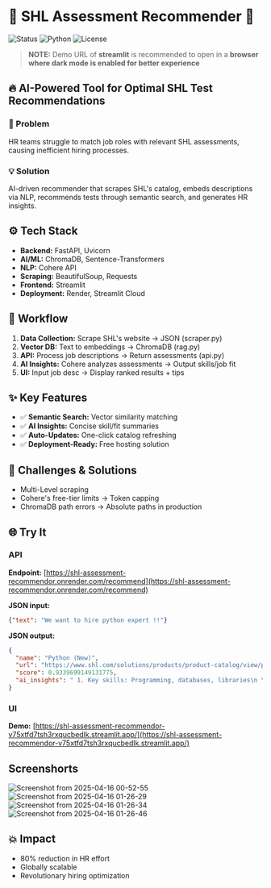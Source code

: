 # 🚀 SHL Assessment Recommender 🚀

![Status](https://img.shields.io/badge/status-operational-brightgreen)
![Python](https://img.shields.io/badge/python-3.9+-blue)
![License](https://img.shields.io/badge/license-MIT-green)

> **NOTE:** Demo URL of **streamlit** is recommended to open in a **browser where dark mode is enabled for better experience**

## 🔥 AI-Powered Tool for Optimal SHL Test Recommendations

### 💢 Problem
HR teams struggle to match job roles with relevant SHL assessments, causing inefficient hiring processes.

### 💡 Solution
AI-driven recommender that scrapes SHL's catalog, embeds descriptions via NLP, recommends tests through semantic search, and generates HR insights.

## ⚙️ Tech Stack

* **Backend:** FastAPI, Uvicorn
* **AI/ML:** ChromaDB, Sentence-Transformers
* **NLP:** Cohere API
* **Scraping:** BeautifulSoup, Requests
* **Frontend:** Streamlit
* **Deployment:** Render, Streamlit Cloud

## 🔄 Workflow

1. **Data Collection:** Scrape SHL's website → JSON (scraper.py)
2. **Vector DB:** Text to embeddings → ChromaDB (rag.py)
3. **API:** Process job descriptions → Return assessments (api.py)
4. **AI Insights:** Cohere analyzes assessments → Output skills/job fit
5. **UI:** Input job desc → Display ranked results + tips

## ✨ Key Features

- ✅ **Semantic Search:** Vector similarity matching
- ✅ **AI Insights:** Concise skill/fit summaries
- ✅ **Auto-Updates:** One-click catalog refreshing
- ✅ **Deployment-Ready:** Free hosting solution

## 🧠 Challenges & Solutions

* Multi-Level scraping
* Cohere's free-tier limits → Token capping
* ChromaDB path errors → Absolute paths in production

## 🌐 Try It

### API
**Endpoint:** [https://shl-assessment-recommendor.onrender.com/recommend](https://shl-assessment-recommendor.onrender.com/recommend)

**JSON input:**
```json
{"text": "We want to hire python expert !!"}
```

**JSON output:**
```json
{
  "name": "Python (New)",
  "url": "https://www.shl.com/solutions/products/product-catalog/view/python-new/",
  "score": 0.9339699149131775,
  "ai_insights": " 1. Key skills: Programming, databases, libraries\n \n2. Job level fit: Intermediate, experienced \n\n3. Usage tip: Prepare for the assessment ……"
}
```

### UI
**Demo:** [https://shl-assessment-recommendor-v75xtfd7tsh3rxqucbedlk.streamlit.app/](https://shl-assessment-recommendor-v75xtfd7tsh3rxqucbedlk.streamlit.app/)

## Screenshorts
![Screenshot from 2025-04-16 00-52-55](https://github.com/user-attachments/assets/c451f577-0c92-4f63-8fc8-d578cf57d7af)
![Screenshot from 2025-04-16 01-26-29](https://github.com/user-attachments/assets/3082a955-1450-4ed4-9864-752ae01ac6e2)
![Screenshot from 2025-04-16 01-26-34](https://github.com/user-attachments/assets/b308180b-ae17-4785-a5e4-c42703bff32e)
![Screenshot from 2025-04-16 01-26-46](https://github.com/user-attachments/assets/0141aaff-a5ef-44c4-a226-b4757abc4916)

## 💥 Impact
* 80% reduction in HR effort
* Globally scalable
* Revolutionary hiring optimization
